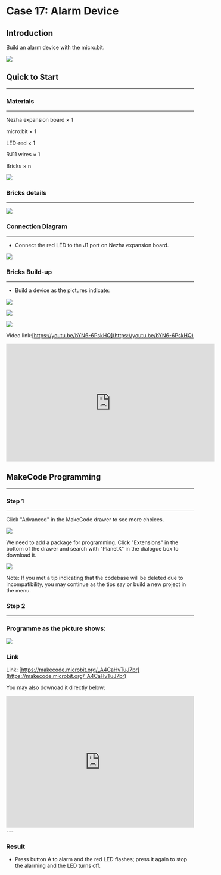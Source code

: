 # Case 17: Alarm Device

## Introduction 
Build an alarm device with the micro:bit. 



![](./images/case_17_01.png)


## Quick to Start 
---

### Materials
---
Nezha expansion board × 1

micro:bit × 1

LED-red  × 1

RJ11 wires × 1

Bricks × n


![](./images/case_17_02.png)

### Bricks details
---

![](./images/Bricks_case_17.png)




### Connection Diagram
---
- Connect the red LED to the J1 port on Nezha expansion board. 


![](./images/case_17_03.png)


### Bricks Build-up 
---
- Build a device as the pictures indicate: 

![](./images/case_17_04.png)

![](./images/case_17_05.png)

![](./images/case_17_06.png)


Video link:[https://youtu.be/bYN6-6PskHQ](https://youtu.be/bYN6-6PskHQ)

<iframe width="560" height="315" src="https://www.youtube.com/embed/bYN6-6PskHQ" frameborder="0" allow="accelerometer; autoplay; clipboard-write; encrypted-media; gyroscope; picture-in-picture" allowfullscreen></iframe>

## MakeCode Programming
---


### Step 1
---

Click "Advanced" in the MakeCode drawer to see more choices. 

![](./images/case_01_10.png)

We need to add a package for programming. Click "Extensions" in the bottom of the drawer and search with "PlanetX" in the dialogue box to download it. 

![](./images/case_01_11.png)



Note: If you met a tip indicating that the codebase will be deleted due to incompatibility, you may continue as the tips say or build a new project in the menu. 

### Step 2
---

### Programme as the picture shows: 


![](./images/case_17_15.png)

### Link
Link: [https://makecode.microbit.org/_A4CaHvTuJ7br](https://makecode.microbit.org/_A4CaHvTuJ7br)

You may also downoad it directly below: 

<div style="position:relative;height:0;padding-bottom:70%;overflow:hidden;"><iframe style="position:absolute;top:0;left:0;width:100%;height:100%;" src="https://makecode.microbit.org/#pub:_A4CaHvTuJ7br" frameborder="0" sandbox="allow-popups allow-forms allow-scripts allow-same-origin"></iframe></div>  
---

### Result
- Press button A to alarm and the red LED flashes; press it again to stop the alarming and the LED turns off. 

